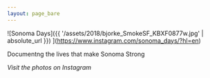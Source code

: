 ```yaml
---
layout: page_bare
---
```


![Sonoma Days]({{ '/assets/2018/bjorke_SmokeSF_KBXF0877w.jpg' | absolute_url }})
](https://www.instagram.com/sonoma_days/?hl=en)

<p>Documentng the lives that make Sonoma Strong</p>

<p><i>Visit the photos on Instagram<i></p>
